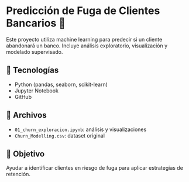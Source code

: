 # Predicción de Fuga de Clientes Bancarios 🏦

Este proyecto utiliza machine learning para predecir si un cliente abandonará un banco. Incluye análisis exploratorio, visualización y modelado supervisado.

## 🔧 Tecnologías
- Python (pandas, seaborn, scikit-learn)
- Jupyter Notebook
- GitHub

## 📁 Archivos
- `01_churn_exploracion.ipynb`: análisis y visualizaciones
- `Churn_Modelling.csv`: dataset original

## 🚀 Objetivo
Ayudar a identificar clientes en riesgo de fuga para aplicar estrategias de retención.
